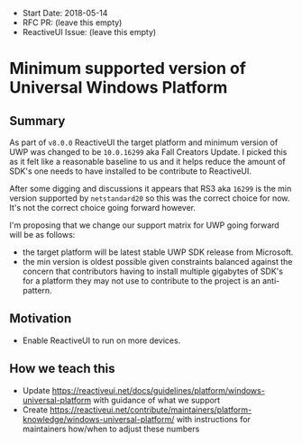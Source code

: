 - Start Date: 2018-05-14
- RFC PR: (leave this empty)
- ReactiveUI Issue: (leave this empty)

# Minimum supported version of Universal Windows Platform

## Summary

As part of `v8.0.0` ReactiveUI the target platform and minimum version of UWP was changed to be `10.0.16299` aka Fall Creators Update. I picked this as it felt like a reasonable baseline to us and it helps reduce the amount of SDK's one needs to have installed to be contribute to ReactiveUI. 

After some digging and discussions it appears that RS3 aka `16299` is the min version supported by `netstandard20` so this was the correct choice for now. It's not the correct choice going forward however.

I'm proposing that we change our support matrix for UWP going forward will be as follows:

* the target platform will be latest stable UWP SDK release from Microsoft.
* the min version is oldest possible given constraints balanced against the concern that contributors having to install multiple gigabytes of SDK's for a platform they may not use to contribute to the project is an anti-pattern.


## Motivation

* Enable ReactiveUI to run on more devices.

## How we teach this

* Update https://reactiveui.net/docs/guidelines/platform/windows-universal-platform with guidance of what we support
* Create https://reactiveui.net/contribute/maintainers/platform-knowledge/windows-universal-platform/ with instructions for maintainers how/when to adjust these numbers
